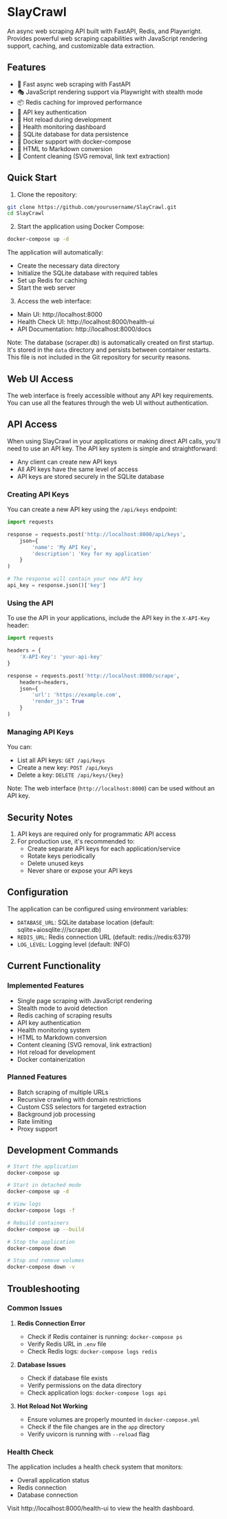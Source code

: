 # SlayCrawl

An async web scraping API built with FastAPI, Redis, and Playwright. Provides powerful web scraping capabilities with JavaScript rendering support, caching, and customizable data extraction.

## Features

- 🚀 Fast async web scraping with FastAPI
- 🎭 JavaScript rendering support via Playwright with stealth mode
- 📦 Redis caching for improved performance
- 🔑 API key authentication
- 🔄 Hot reload during development
- 🎯 Health monitoring dashboard
- 📝 SQLite database for data persistence
- 🐳 Docker support with docker-compose
- 📄 HTML to Markdown conversion
- 🧹 Content cleaning (SVG removal, link text extraction)

## Quick Start

1. Clone the repository:
```bash
git clone https://github.com/yourusername/SlayCrawl.git
cd SlayCrawl
```

2. Start the application using Docker Compose:
```bash
docker-compose up -d
```

The application will automatically:
- Create the necessary data directory
- Initialize the SQLite database with required tables
- Set up Redis for caching
- Start the web server

3. Access the web interface:
- Main UI: http://localhost:8000
- Health Check UI: http://localhost:8000/health-ui
- API Documentation: http://localhost:8000/docs

Note: The database (scraper.db) is automatically created on first startup. It's stored in the `data` directory and persists between container restarts. This file is not included in the Git repository for security reasons.

## Web UI Access

The web interface is freely accessible without any API key requirements. You can use all the features through the web UI without authentication.

## API Access

When using SlayCrawl in your applications or making direct API calls, you'll need to use an API key. The API key system is simple and straightforward:

- Any client can create new API keys
- All API keys have the same level of access
- API keys are stored securely in the SQLite database

### Creating API Keys

You can create a new API key using the `/api/keys` endpoint:

```python
import requests

response = requests.post('http://localhost:8000/api/keys',
    json={
        'name': 'My API Key',
        'description': 'Key for my application'
    }
)

# The response will contain your new API key
api_key = response.json()['key']
```

### Using the API

To use the API in your applications, include the API key in the `X-API-Key` header:

```python
import requests

headers = {
    'X-API-Key': 'your-api-key'
}

response = requests.post('http://localhost:8000/scrape', 
    headers=headers,
    json={
        'url': 'https://example.com',
        'render_js': True
    }
)
```

### Managing API Keys

You can:
- List all API keys: `GET /api/keys`
- Create a new key: `POST /api/keys`
- Delete a key: `DELETE /api/keys/{key}`

Note: The web interface (`http://localhost:8000`) can be used without an API key.

## Security Notes

1. API keys are required only for programmatic API access
2. For production use, it's recommended to:
   - Create separate API keys for each application/service
   - Rotate keys periodically
   - Delete unused keys
   - Never share or expose your API keys

## Configuration

The application can be configured using environment variables:

- `DATABASE_URL`: SQLite database location (default: sqlite+aiosqlite:///scraper.db)
- `REDIS_URL`: Redis connection URL (default: redis://redis:6379)
- `LOG_LEVEL`: Logging level (default: INFO)

## Current Functionality

### Implemented Features
- Single page scraping with JavaScript rendering
- Stealth mode to avoid detection
- Redis caching of scraping results
- API key authentication
- Health monitoring system
- HTML to Markdown conversion
- Content cleaning (SVG removal, link extraction)
- Hot reload for development
- Docker containerization

### Planned Features
- Batch scraping of multiple URLs
- Recursive crawling with domain restrictions
- Custom CSS selectors for targeted extraction
- Background job processing
- Rate limiting
- Proxy support

## Development Commands

```bash
# Start the application
docker-compose up

# Start in detached mode
docker-compose up -d

# View logs
docker-compose logs -f

# Rebuild containers
docker-compose up --build

# Stop the application
docker-compose down

# Stop and remove volumes
docker-compose down -v
```

## Troubleshooting

### Common Issues

1. **Redis Connection Error**
   - Check if Redis container is running: `docker-compose ps`
   - Verify Redis URL in `.env` file
   - Check Redis logs: `docker-compose logs redis`

2. **Database Issues**
   - Check if database file exists
   - Verify permissions on the data directory
   - Check application logs: `docker-compose logs api`

3. **Hot Reload Not Working**
   - Ensure volumes are properly mounted in `docker-compose.yml`
   - Check if the file changes are in the `app` directory
   - Verify uvicorn is running with `--reload` flag

### Health Check

The application includes a health check system that monitors:
- Overall application status
- Redis connection
- Database connection

Visit http://localhost:8000/health-ui to view the health dashboard.
